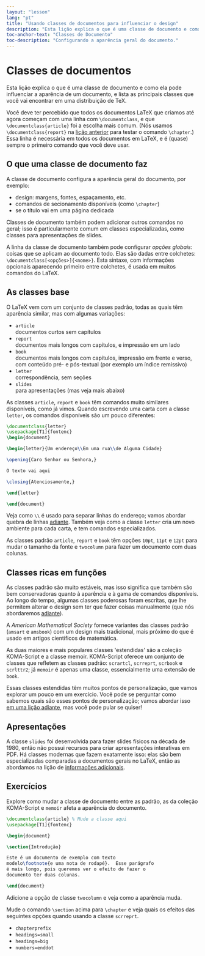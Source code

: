 ```yaml
---
layout: "lesson"
lang: "pt"
title: "Usando classes de documentos para influenciar o design"
description: "Esta lição explica o que é uma classe de documento e como ela pode influenciar a aparência de um documento, e lista as principais classes que você vai encontrar em uma distribuição de TeX."
toc-anchor-text: "Classes de Documento"
toc-description: "Configurando a aparência geral do documento."
---
```


# Classes de documentos

<span
  class="summary">Esta lição explica o que é uma classe de documento e como ela
  pode influenciar a aparência de um documento, e lista as principais classes
  que você vai encontrar em uma distribuição de TeX.</span>

Você deve ter percebido que todos os documentos LaTeX que criamos até agora
começam com uma linha com `\documentclass`, e que `\documentclass{article}` foi
a escolha mais comum.  (Nós usamos `\documentclass{report}` na
[lição anterior](lesson-04) para testar o comando `\chapter`.) Essa linha é
necessária em todos os documentos em LaTeX, e é (quase) sempre o primeiro
comando que você deve usar.

## O que uma classe de documento faz

A classe de documento configura a aparência geral do documento, por exemplo:

- design: margens, fontes, espaçamento, etc.
- comandos de secionamento disponíveis (como `\chapter`)
- se o título vai em uma página dedicada

Classes de documento também podem adicionar outros comandos no geral;  isso é
particularmente comum em classes especializadas, como classes para apresentações
de slides.

A linha da classe de documento também pode configurar _opções globais_: coisas
que se aplicam ao documento todo.  Elas são dadas entre colchetes:
`\documentclass[<opções>]{<nome>}`.  Esta sintaxe, com informações opcionais
aparecendo primeiro entre colchetes, é usada em muitos comandos do LaTeX.

## As classes base

O LaTeX vem com um conjunto de classes padrão, todas as quais têm aparência
similar, mas com algumas variações:

- `article`  
  documentos curtos sem capítulos
- `report`  
  documentos mais longos com capítulos, e impressão em um lado
- `book`  
  documentos mais longos com capítulos, impressão em frente e verso, com
  conteúdo pré- e pós-textual (por exemplo um índice remissivo)
- `letter`  
  correspondência, sem seções
- `slides`  
  para apresentações (mas veja mais abaixo)

As classes `article`, `report` e `book` têm comandos muito similares
disponíveis, como já vimos.  Quando escrevendo uma carta com a classe `letter`,
os comandos disponíveis são um pouco diferentes:

```latex
\documentclass{letter}
\usepackage[T1]{fontenc}
\begin{document}

\begin{letter}{Um endereço\\Em uma rua\\de Alguma Cidade}

\opening{Caro Senhor ou Senhora,}

O texto vai aqui

\closing{Atenciosamente,}

\end{letter}

\end{document}
```

Veja como ``\\`` é usado para separar linhas do endereço;  vamos abordar quebra
de linhas [adiante](lesson-11).  Também veja como a classe `letter` cria um
novo ambiente para cada carta, e tem comandos especializados.

As classes padrão `article`, `report` e `book` têm opções `10pt`, `11pt` e
`12pt` para mudar o tamanho da fonte e `twocolumn` para fazer um documento com
duas colunas.

## Classes ricas em funções

As classes padrão são muito estáveis, mas isso significa que também são bem
conservadoras quanto à aparência e à gama de comandos disponíveis.  Ao longo do
tempo, algumas classes poderosas foram escritas, que lhe permitem alterar o
design sem ter que fazer coisas manualmente (que nós abordaremos
[adiante](lesson-11)).

A _American Mathematical Society_ fornece variantes das classes padrão (`amsart`
e `amsbook`) com um design mais tradicional, mais próximo do que é usado em
artigos científicos de matemática.

As duas maiores e mais populares classes 'estendidas' são a coleção KOMA-Script
e a classe memoir.  KOMA-Script oferece um conjunto de classes que refletem as
classes padrão:  `scrartcl`, `scrreprt`, `scrbook` e `scrlttr2`; já `memoir` é
apenas uma classe, essencialmente uma extensão de `book`.

Essas classes estendidas têm muitos pontos de personalização, que vamos explorar
um pouco em um exercício.  Você pode se perguntar como sabemos quais são esses
pontos de personalização;  vamos abordar isso
[em uma lição adiante](lesson-16), mas você pode pular se quiser!

## Apresentações

A classe `slides` foi desenvolvida para fazer slides físicos na década de 1980,
então não possui recursos para criar apresentações interativas em PDF.  Há
classes modernas que fazem exatamente isso:  elas são bem especializadas
comparadas a documentos gerais no LaTeX, então as abordamos na lição de
[informações adicionais](more-05).

## Exercícios

Explore como mudar a classe de documento entre as padrão, as da coleção
KOMA-Script e `memoir` afeta a aparência do documento.

```latex
\documentclass{article} % Mude a classe aqui
\usepackage[T1]{fontenc}

\begin{document}

\section{Introdução}

Este é um documento de exemplo com texto
modelo\footnote{e uma nota de rodapé}.  Esse parágrafo
é mais longo, pois queremos ver o efeito de fazer o
documento ter duas colunas.

\end{document}
```

Adicione a opção de classe `twocolumn` e veja como a aparência muda.

Mude o comando `\section` acima para `\chapter` e veja quais os efeitos
das seguintes opções quando usando a classe `scrreprt`.

- `chapterprefix`
- `headings=small`
- `headings=big`
- `numbers=enddot`
